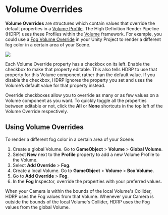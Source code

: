# Volume Overrides

__Volume Overrides__ are structures which contain values that override the default properties in a [Volume Profile](Volume-Profile.md). The High Definition Render Pipeline (HDRP) uses these Profiles within the [Volume](Volumes.md) framework. For example, you could use a [Fog Volume Override](Override-Fog.md) in your Unity Project to render a different fog color in a certain area of your Scene.

![](Images/Override-VolumetricFog1.png)

Each Volume Override property has a checkbox on its left. Enable the checkbox to make that property editable. This also tells HDRP to use that property for this Volume component rather than the default value. If you disable the checkbox, HDRP ignores the property you set and uses the Volume’s default value for that property instead.

Override checkboxes allow you to override as many or as few values on a Volume component as you want. To quickly toggle all the properties between editable or not, click the __All__ or __None__ shortcuts in the top left of the Volume Override respectively.

## Using Volume Overrides

To render a different fog color in a certain area of your Scene:

1. Create a global Volume. Go to **GameObject** > **Volume** > **Global Volume**.
2. Select **New** next to the **Profile** property to add a new Volume Profile to the Volume.
3. Select **Add Override** > **Fog**.
4. Create a local Volume. Go to **GameObject** > **Volume** > **Box Volume**.
5. Go to **Add Override** > **Fog**.
6. In the **Fog** Inspector, override the properties with your preferred values.

When your Camera is within the bounds of the local Volume's Collider, HDRP uses the Fog values from that Volume. Whenever your Camera is outside the bounds of the local Volume's Collider, HDRP uses the Fog values from the global Volume.
